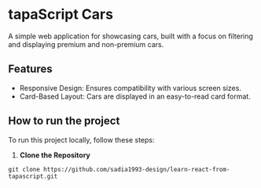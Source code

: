 # tapaScript Cars

A simple web application for showcasing cars, built with a focus on filtering and displaying premium and non-premium cars. 

## Features

- Responsive Design: Ensures compatibility with various screen sizes.
- Card-Based Layout: Cars are displayed in an easy-to-read card format.

## How to run the project

To run this project locally, follow these steps:

1. **Clone the Repository**  

``` git clone https://github.com/sadia1993-design/learn-react-from-tapascript.git ```

